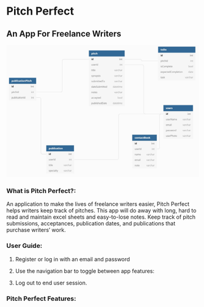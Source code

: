 # Pitch Perfect
## An App For Freelance Writers
![image](pitch-perfect/wwwroot/Images/pitch-perfect-erd.jpg)
### What is Pitch Perfect?:

An application to make the lives of freelance writers easier, Pitch Perfect helps writers keep track of pitches. This app will do away with long, hard to read and maintain excel sheets and easy-to-lose notes. Keep track of pitch submissions, acceptances, publication dates, and publications that purchase writers’ work.

### User Guide:
1. Register or log in with an email and password

2. Use the navigation bar to toggle between app features:

3. Log out to end user session.

### Pitch Perfect Features: